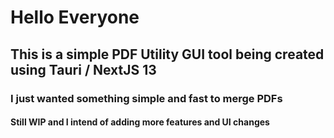 # Hello Everyone

## This is a simple PDF Utility GUI tool being created using Tauri / NextJS 13

### I just wanted something simple and fast to merge PDFs

#### Still WIP and I intend of adding more features and UI changes